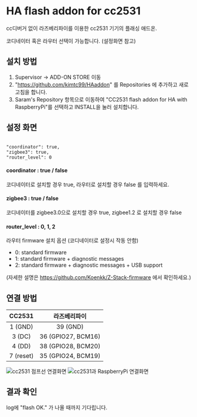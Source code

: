 # HA flash addon for cc2531
cc디버거 없이 라즈베리파이를 이용한 cc2531 기기의 플래싱 애드온.

코디네이터 혹은 라우터 선택이 가능합니다. (설정화면 참고)

## 설치 방법
1. Supervisor -> ADD-ON STORE 이동
2. "https://github.com/kimtc99/HAaddon" 를 Repositories 에 추가하고 새로 고침을 합니다.
3. Saram's Repository 항목으로 이동하여 "CC2531 flash addon for HA with RaspberryPi"를 선택하고 INSTALL을 눌러 설치합니다.

## 설정 화면
<pre><code>
"coordinator": true,
"zigbee3": true,
"router_level": 0
</code></pre>

#### coordinator : true / false
코디네이터로 설치할 경우 true, 라우터로 설치할 경우 false 를 입력하세요.
#### zigbee3 : true / false
코디네이터를 zigbee3.0으로 설치할 경우 true, zigbee1.2 로 설치할 경우 false
#### router_level : 0, 1, 2
라우터 firmware 설치 옵션 (코디네이터로 설정시 작동 안함)
* 0: standard firmware
* 1: standard firmware + diagnostic messages
* 2: standard firmware + diagnostic messages + USB support

(자세한 설명은 https://github.com/Koenkk/Z-Stack-firmware 에서 확인하세요.)

## 연결 방법
|CC2531|라즈베리파이|
|:---:|:---:|
|1 (GND)|39 (GND)|
|3 (DC)|36 (GPIO27, BCM16)|
|4 (DD)|38 (GPIO28, BCM20)|
|7 (reset)|35 (GPIO24, BCM19)|

![cc2531 점프선 연결화면](https://github.com/kimtc99/HAaddon/blob/master/img/cc2531-1.jpg)
![cc2531과 RaspberryPi 연결화면](https://github.com/kimtc99/HAaddon/blob/master/img/cc2531-2.jpg)

## 결과 확인
log에 "flash OK." 가 나올 때까지 기다립니다.
